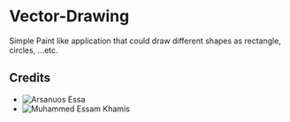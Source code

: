# Vector-Drawing

 Simple Paint like application that could draw different shapes as rectangle, circles, ...etc.
 
 
 ## Credits
 * ![Arsanuos Essa](https://github.com/Arsanuos/)
 * ![Muhammed Essam Khamis](https://github.com/MuhammedKhamis)
